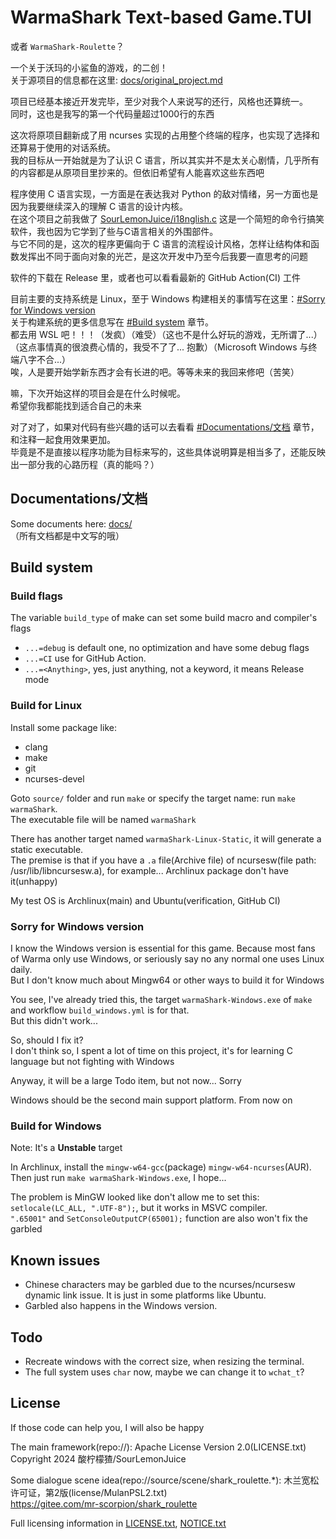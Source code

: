 # WarmaShark Text-based Game.TUI

或者 `WarmaShark-Roulette`？

一个关于沃玛的小鲨鱼的游戏，的二创！\
关于源项目的信息都在这里: [docs/original_project.md](docs/original_project.md)

项目已经基本接近开发完毕，至少对我个人来说写的还行，风格也还算统一。\
同时，这也是我写的第一个代码量超过1000行的东西

这次将原项目翻新成了用 ncurses 实现的占用整个终端的程序，也实现了选择和还算易于使用的对话系统。\
我的目标从一开始就是为了认识 C 语言，所以其实并不是太关心剧情，几乎所有的内容都是从原项目里抄来的。但依旧希望有人能喜欢这些东西吧

程序使用 C 语言实现，一方面是在表达我对 Python 的敌对情绪，另一方面也是因为我要继续深入的理解 C 语言的设计内核。\
在这个项目之前我做了 [SourLemonJuice/i18nglish.c](https://github.com/SourLemonJuice/i18nglish.c) 这是一个简短的命令行搞笑软件，我也因为它学到了些与C语言相关的外围部件。\
与它不同的是，这次的程序更偏向于 C 语言的流程设计风格，怎样让结构体和函数发挥出不同于面向对象的光芒，是这次开发中乃至今后我要一直思考的问题

软件的下载在 Release 里，或者也可以看看最新的 GitHub Action(CI) 工件

目前主要的支持系统是 Linux，至于 Windows 构建相关的事情写在这里：[#Sorry for Windows version](#sorry-for-windows-version)\
关于构建系统的更多信息写在 [#Build system](#build-system) 章节。\
都去用 WSL 吧！！！（发疯）（难受）（这也不是什么好玩的游戏，无所谓了...）（这点事情真的很浪费心情的，我受不了了... 抱歉）（Microsoft Windows 与终端八字不合...）\
唉，人是要开始学新东西才会有长进的吧。等等未来的我回来修吧（苦笑）

嘛，下次开始这样的项目会是在什么时候呢。\
希望你我都能找到适合自己的未来

对了对了，如果对代码有些兴趣的话可以去看看 [#Documentations/文档](#documentations文档) 章节，和注释一起食用效果更加。\
毕竟是不是直接以程序功能为目标来写的，这些具体说明算是相当多了，还能反映出一部分我的心路历程（真的能吗？）

## Documentations/文档

Some documents here: [docs/](docs/)\
（所有文档都是中文写的哦）

## Build system

### Build flags

The variable `build_type` of make can set some build macro and compiler's flags

- `...=debug` is default one, no optimization and have some debug flags
- `...=CI` use for GitHub Action.
- `...=<Anything>`, yes, just anything, not a keyword, it means Release mode

### Build for Linux

Install some package like:

- clang
- make
- git
- ncurses-devel

Goto `source/` folder and run `make` or specify the target name: run `make warmaShark`.\
The executable file will be named `warmaShark`

There has another target named `warmaShark-Linux-Static`, it will generate a static executable.\
The premise is that if you have a `.a` file(Archive file) of ncursesw(file path: /usr/lib/libncursesw.a), for example... Archlinux package don't have it(unhappy)

My test OS is Archlinux(main) and Ubuntu(verification, GitHub CI)

### Sorry for Windows version

I know the Windows version is essential for this game. Because most fans of Warma only use Windows, or seriously say no any normal one uses Linux daily.\
But I don't know much about Mingw64 or other ways to build it for Windows

You see, I've already tried this, the target `warmaShark-Windows.exe` of `make` and workflow `build_windows.yml` is for that.\
But this didn't work...

So, should I fix it?\
I don't think so, I spent a lot of time on this project, it's for learning C language but not fighting with Windows

Anyway, it will be a large Todo item, but not now... Sorry

Windows should be the second main support platform. From now on

### Build for Windows

Note: It's a **Unstable** target

In Archlinux, install the `mingw-w64-gcc`(package) `mingw-w64-ncurses`(AUR).\
Then just run `make warmaShark-Windows.exe`, I hope...

The problem is MinGW looked like don't allow me to set this: `setlocale(LC_ALL, ".UTF-8");`, but it works in MSVC compiler.\
`".65001"` and `SetConsoleOutputCP(65001);` function are also won't fix the garbled

## Known issues

- Chinese characters may be garbled due to the ncurses/ncursesw dynamic link issue. It is just in some platforms like Ubuntu.
- Garbled also happens in the Windows version.

## Todo

- Recreate windows with the correct size, when resizing the terminal.
- The full system uses `char` now, maybe we can change it to `wchat_t`?

## License

If those code can help you, I will also be happy

The main framework(repo://): Apache License Version 2.0(LICENSE.txt)\
Copyright 2024 酸柠檬猹/SourLemonJuice

Some dialogue scene idea(repo://source/scene/shark_roulette.*): 木兰宽松许可证，第2版(license/MulanPSL2.txt)\
<https://gitee.com/mr-scorpion/shark_roulette>

Full licensing information in [LICENSE.txt](LICENSE.txt), [NOTICE.txt](NOTICE.txt)
